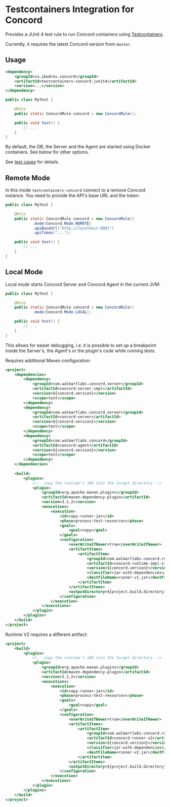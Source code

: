 # Testcontainers Integration for Concord

Provides a JUnit 4 test rule to run Concord containers using
[Testcontainers](https://www.testcontainers.org/).

Currently, it requires the latest Concord version from `master`. 

## Usage

```xml
<dependency>
    <groupId>ca.ibodrov.concord</groupId>
    <artifactId>testcontainers-concord-junit4</artifactId>
    <version>...</version>
</dependency>
```

```java
public class MyTest {

    @Rule
    public static ConcordRule concord = new ConcordRule();

    public void test() {
        // ...
    }  
}
```

By default, the DB, the Server and the Agent are started using Docker containers.
See below for other options.

See [test cases](./src/test/java/ca/ibodrov/concord/testcontainers/RuleTest.java) for
details.

## Remote Mode

In this mode `testcontainers-concord` connect to a remove Concord instance.
You need to provide the API's base URL and the token:

```java
public class MyTest {

    @Rule
    public static ConcordRule concord = new ConcordRule()
            .mode(Concord.Mode.REMOTE)
            .apiBaseUrl("http://localhost:8001")
            .apiToken("...");

    public void test() {
        // ...
    }  
}
```

## Local Mode

Local mode starts Concord Server and Concord Agent in the current JVM:

```java
public class MyTest {

    @Rule
    public static ConcordRule concord = new ConcordRule()
            .mode(Concord.Mode.LOCAL);

    public void test() {
        // ...
    }  
}
``` 

This allows for easier debugging, i.e. it is possible to set up a breakpoint inside
the Server's, the Agent's or the plugin's code while running tests.

Requires additional Maven configuration: 

```xml
<project>
    <dependencies>
        <dependency>
            <groupId>com.walmartlabs.concord.server</groupId>
            <artifactId>concord-server-impl</artifactId>
            <version>${concord.version}</version>
            <scope>test</scope>
        </dependency>
        <dependency>
            <groupId>com.walmartlabs.concord.server</groupId>
            <artifactId>concord-server</artifactId>
            <version>${concord.version}</version>
            <scope>test</scope>
        </dependency>
        <dependency>
            <groupId>com.walmartlabs.concord</groupId>
            <artifactId>concord-agent</artifactId>
            <version>${concord.version}</version>
            <scope>test</scope>
        </dependency>
    </dependencies>
    
    <build>
        <plugins>
            <!-- copy the runtime's JAR into the target directory -->    
            <plugin>
                <groupId>org.apache.maven.plugins</groupId>
                <artifactId>maven-dependency-plugin</artifactId>
                <version>3.1.2</version>
                <executions>
                    <execution>
                        <id>copy-runner-jar</id>
                        <phase>process-test-resources</phase>
                        <goals>
                            <goal>copy</goal>
                        </goals>
                        <configuration>
                            <overWriteIfNewer>true</overWriteIfNewer>
                            <artifactItems>
                                <artifactItem>
                                    <groupId>com.walmartlabs.concord.runtime.v1</groupId>
                                    <artifactId>concord-runtime-impl-v1</artifactId>
                                    <version>${concord.version}</version>
                                    <classifier>jar-with-dependencies</classifier>
                                    <destFileName>runner-v1.jar</destFileName>
                                </artifactItem>
                            </artifactItems>
                            <outputDirectory>${project.build.directory}</outputDirectory>
                        </configuration>
                    </execution>
                </executions>
            </plugin>
        </plugins>
    </build>
</project>
```

Runtime V2 requires a different artifact:
```xml
<project>
    <build>
        <plugins>
            <!-- copy the runtime's JAR into the target directory -->
            <plugin>
                <groupId>org.apache.maven.plugins</groupId>
                <artifactId>maven-dependency-plugin</artifactId>
                <version>3.1.2</version>
                <executions>
                    <execution>
                        <id>copy-runner-jar</id>
                        <phase>process-test-resources</phase>
                        <goals>
                            <goal>copy</goal>
                        </goals>
                        <configuration>
                            <overWriteIfNewer>true</overWriteIfNewer>
                            <artifactItems>
                                <artifactItem>
                                    <groupId>com.walmartlabs.concord.runtime.v2</groupId>
                                    <artifactId>concord-runner-v2</artifactId>
                                    <version>${concord.version}</version>
                                    <classifier>jar-with-dependencies</classifier>
                                    <destFileName>runner-v2.jar</destFileName>
                                </artifactItem>
                            </artifactItems>
                            <outputDirectory>${project.build.directory}</outputDirectory>
                        </configuration>
                    </execution>
                </executions>
            </plugin>
        </plugins>
    </build>
</project>
```
